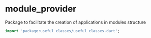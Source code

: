 # module_provider

Package to facilitate the creation of applications in modules structure

```dart
import 'package:useful_classes/useful_classes.dart';
```
